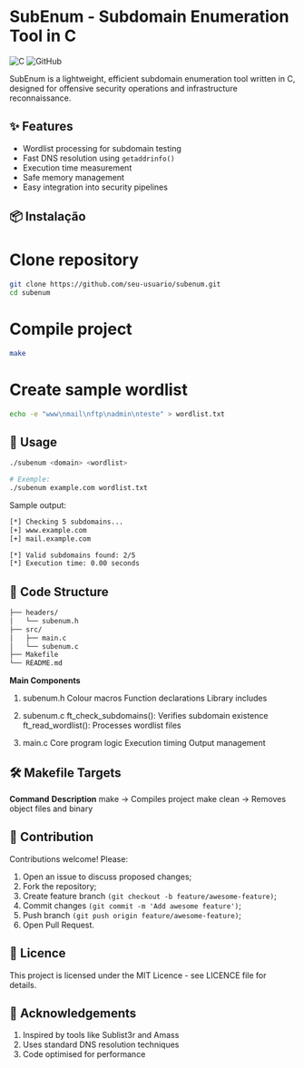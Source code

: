 # SubEnum - Subdomain Enumeration Tool in C
![C](https://img.shields.io/badge/C-00599C?style=for-the-badge&logo=c&logoColor=white)
![GitHub](https://img.shields.io/github/license/seu-usuario/subenum?style=for-the-badge)

SubEnum is a lightweight, efficient subdomain enumeration tool written in C, designed for offensive security operations and infrastructure reconnaissance.

## ✨ Features

- Wordlist processing for subdomain testing
- Fast DNS resolution using `getaddrinfo()`
- Execution time measurement
- Safe memory management
- Easy integration into security pipelines

## 📦 Instalação

# Clone repository
```bash
git clone https://github.com/seu-usuario/subenum.git
cd subenum
```
# Compile project
```bash
make
```
# Create sample wordlist
```bash
echo -e "www\nmail\nftp\nadmin\nteste" > wordlist.txt
```
## 🚀 Usage
```bash
./subenum <domain> <wordlist>

# Exemple:
./subenum example.com wordlist.txt
```

Sample output:
```bash
[*] Checking 5 subdomains...
[+] www.example.com
[+] mail.example.com

[*] Valid subdomains found: 2/5
[*] Execution time: 0.00 seconds
```
## 🧠 Code Structure
```bash
├── headers/
│   └── subenum.h
├── src/
│   ├── main.c
│   └── subenum.c
├── Makefile
└── README.md
```

**Main Components**

1. subenum.h
    Colour macros
    Function declarations
    Library includes

2. subenum.c
    ft_check_subdomains(): Verifies subdomain existence
    ft_read_wordlist(): Processes wordlist files

3. main.c
    Core program logic
    Execution timing
    Output management

## 🛠️ Makefile Targets
**Command**		   **Description**
make		-> Compiles project
make clean 	-> Removes object files and binary

## 🤝 Contribution

Contributions welcome! Please:

1. Open an issue to discuss proposed changes;
2. Fork the repository;
3. Create feature branch `(git checkout -b feature/awesome-feature)`;
4. Commit changes `(git commit -m 'Add awesome feature')`;
5. Push branch `(git push origin feature/awesome-feature)`;
6. Open Pull Request.

## 📄 Licence

This project is licensed under the MIT Licence - see LICENCE file for details.

## 🙌 Acknowledgements

1. Inspired by tools like Sublist3r and Amass
2. Uses standard DNS resolution techniques
3. Code optimised for performance
